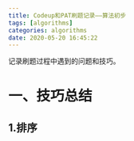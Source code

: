 ```yaml
---
title: Codeup和PAT刷题记录——算法初步
tags: [algorithms]
categories: algorithms
date: 2020-05-20 16:45:22
---
```


记录刷题过程中遇到的问题和技巧。

# 一、技巧总结
## 1.排序
